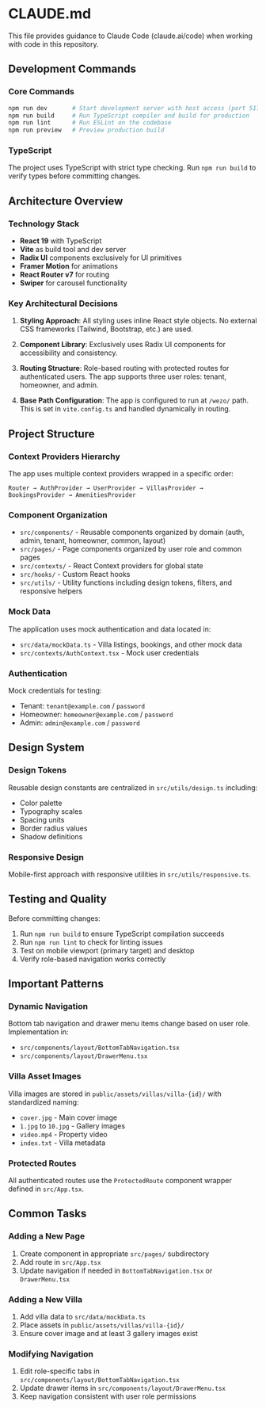 # CLAUDE.md

This file provides guidance to Claude Code (claude.ai/code) when working with code in this repository.

## Development Commands

### Core Commands
```bash
npm run dev       # Start development server with host access (port 5173)
npm run build     # Run TypeScript compiler and build for production
npm run lint      # Run ESLint on the codebase
npm run preview   # Preview production build
```

### TypeScript
The project uses TypeScript with strict type checking. Run `npm run build` to verify types before committing changes.

## Architecture Overview

### Technology Stack
- **React 19** with TypeScript
- **Vite** as build tool and dev server
- **Radix UI** components exclusively for UI primitives
- **Framer Motion** for animations
- **React Router v7** for routing
- **Swiper** for carousel functionality

### Key Architectural Decisions

1. **Styling Approach**: All styling uses inline React style objects. No external CSS frameworks (Tailwind, Bootstrap, etc.) are used.

2. **Component Library**: Exclusively uses Radix UI components for accessibility and consistency.

3. **Routing Structure**: Role-based routing with protected routes for authenticated users. The app supports three user roles: tenant, homeowner, and admin.

4. **Base Path Configuration**: The app is configured to run at `/wezo/` path. This is set in `vite.config.ts` and handled dynamically in routing.

## Project Structure

### Context Providers Hierarchy
The app uses multiple context providers wrapped in a specific order:
```
Router → AuthProvider → UserProvider → VillasProvider → BookingsProvider → AmenitiesProvider
```

### Component Organization
- `src/components/` - Reusable components organized by domain (auth, admin, tenant, homeowner, common, layout)
- `src/pages/` - Page components organized by user role and common pages
- `src/contexts/` - React Context providers for global state
- `src/hooks/` - Custom React hooks
- `src/utils/` - Utility functions including design tokens, filters, and responsive helpers

### Mock Data
The application uses mock authentication and data located in:
- `src/data/mockData.ts` - Villa listings, bookings, and other mock data
- `src/contexts/AuthContext.tsx` - Mock user credentials

### Authentication
Mock credentials for testing:
- Tenant: `tenant@example.com` / `password`
- Homeowner: `homeowner@example.com` / `password`
- Admin: `admin@example.com` / `password`

## Design System

### Design Tokens
Reusable design constants are centralized in `src/utils/design.ts` including:
- Color palette
- Typography scales
- Spacing units
- Border radius values
- Shadow definitions

### Responsive Design
Mobile-first approach with responsive utilities in `src/utils/responsive.ts`.

## Testing and Quality

Before committing changes:
1. Run `npm run build` to ensure TypeScript compilation succeeds
2. Run `npm run lint` to check for linting issues
3. Test on mobile viewport (primary target) and desktop
4. Verify role-based navigation works correctly

## Important Patterns

### Dynamic Navigation
Bottom tab navigation and drawer menu items change based on user role. Implementation in:
- `src/components/layout/BottomTabNavigation.tsx`
- `src/components/layout/DrawerMenu.tsx`

### Villa Asset Images
Villa images are stored in `public/assets/villas/villa-{id}/` with standardized naming:
- `cover.jpg` - Main cover image
- `1.jpg` to `10.jpg` - Gallery images
- `video.mp4` - Property video
- `index.txt` - Villa metadata

### Protected Routes
All authenticated routes use the `ProtectedRoute` component wrapper defined in `src/App.tsx`.

## Common Tasks

### Adding a New Page
1. Create component in appropriate `src/pages/` subdirectory
2. Add route in `src/App.tsx`
3. Update navigation if needed in `BottomTabNavigation.tsx` or `DrawerMenu.tsx`

### Adding a New Villa
1. Add villa data to `src/data/mockData.ts`
2. Place assets in `public/assets/villas/villa-{id}/`
3. Ensure cover image and at least 3 gallery images exist

### Modifying Navigation
1. Edit role-specific tabs in `src/components/layout/BottomTabNavigation.tsx`
2. Update drawer items in `src/components/layout/DrawerMenu.tsx`
3. Keep navigation consistent with user role permissions
